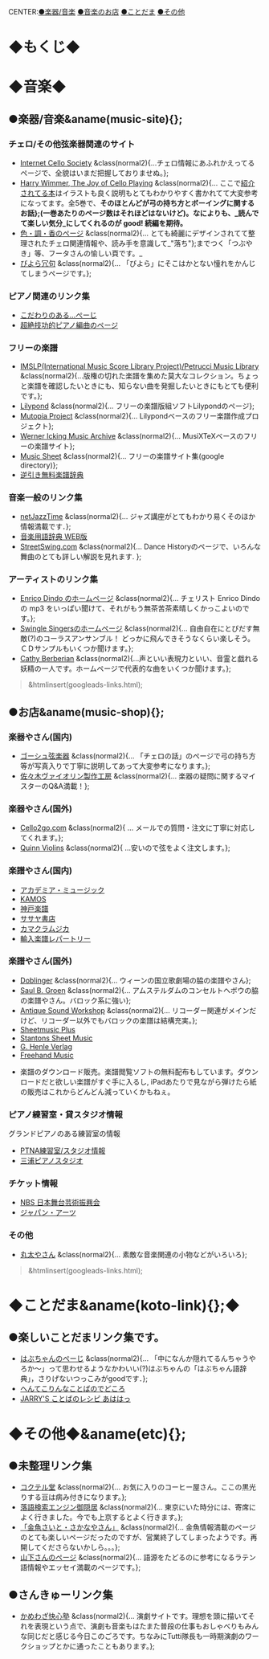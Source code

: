 
CENTER:[●楽器/音楽](#music-site)
[●音楽のお店](#music-shop)
[●ことだま](#koto-link)
[●その他](#etc)


# ◆もくじ◆ 

# ◆音楽◆ 

## ●楽器/音楽&aname(music-site){}; 

### チェロ/その他弦楽器関連のサイト 

- [Internet Cello Society](http://www.cello.org/)
&class(normal2){…チェロ情報にあふれかえってるページで、全貌はいまだ把握しておりませぬ。};
- [Harry Wimmer, The Joy of Cello Playing](http://www.wimmercello.com/)
&class(normal2){… ここで[紹介されてる本](http://www.wimmercello.com/joybooks.html)はイラストも良く説明もとてもわかりやすく書かれてて大変参考になってます。全5巻で、**そのほとんどが弓の持ち方とボーイングに関するお話};(一巻あたりのページ数はそれほどはないけど)。なによりも、_読んでて楽しい気分_にしてくれるのが good! 続編を期待。** 
- [色・調・香のページ](http://www005.upp.so-net.ne.jp/hu-007/)
&class(normal2){… とても綺麗にデザインされてて整理されたチェロ関連情報や、読み手を意識して_"落ち"};までつく「つぶやき」等、フータさんの愉しい頁です。_
- [びよら冗句](http://www.st.rim.or.jp/~gen-san/violajoke.html)
&class(normal2){… 「びよら」にそこはかとない憧れをかんじてしまうページです。};


### ピアノ関連のリンク集 

- [こだわりのある...ぺーじ](http://www.prox.jpn.org/~piano/kodawari/)
- [超絶技功的ピアノ編曲のページ](http://www.ne.jp/asahi/piano/natsui/)


### フリーの楽譜 

- [IMSLP(International Music Score Library Project)/Petrucci Music Library](http://imslp.org/wiki/Main_Page)
&class(normal2){…版権の切れた楽譜を集めた莫大なコレクション。ちょっと楽譜を確認したいときにも、知らない曲を発掘したいときにもとても便利です。};
- [Lilypond](http://www.lilypond.org/)
&class(normal2){… フリーの楽譜版組ソフトLilypondのページ};
- [Mutopia Project](http://www.mutopiaproject.org/)
&class(normal2){… Lilypondベースのフリー楽譜作成プロジェクト};
- [Werner Icking Music Archive](http://icking-music-archive.org/)
&class(normal2){… MusiXTeXベースのフリーの楽譜サイト};
- [Music Sheet](http://directory.google.com/Top/Arts/Music/Resources/Downloadable_Music_Sheets/)
&class(normal2){… フリーの楽譜サイト集(google directory)};
- [逆引き無料楽譜辞典](http://www16.ocn.ne.jp/~chomlin/)



### 音楽一般のリンク集 

- [netJazzTime](http://homepage2.nifty.com/dangozaka/netjltop.htm)
&class(normal2){… ジャズ講座がとてもわかり易くそのほか情報満載です．};
- [音楽用語辞典 WEB版](http://www.jeugia.co.jp/~aanmusic/dic/)
- [StreetSwing.com](http://www.streetswing.com/)
&class(normal2){… Dance Historyのページで、いろんな舞曲のとても詳しい解説を見れます. };

### アーティストのリンク集 

- [Enrico Dindo のホームページ](http://www.enricodindo.com/)
&class(normal2){… チェリスト Enrico Dindo の mp3 をいっぱい聞けて、それがもう無茶苦茶素晴しくかっこよいのです。};
- [Swingle Singersのホームページ](http://www.swinglesingers.com/)
&class(normal2){… 自由自在にとびだす無敵(?)のコーラスアンサンブル！ どっかに飛んできそうなくらい楽しそう。ＣＤサンプルもいくつか聞けます。};
- [Cathy Berberian](http://www.cathyberberian.com/)
&class(normal2){…声といい表現力といい、音霊と戯れる妖精の一人です。ホームページで代表的な曲をいくつか聞けます。};

> &htmlinsert(googleads-links.html);

## ●お店&aname(music-shop){}; 

### 楽器やさん(国内) 

- [ゴーシュ弦楽器](http://gauche-sons.co.jp/)
&class(normal2){… 「チェロの話」のページで弓の持ち方等が写真入りで丁寧に説明してあって大変参考になります。};
- [佐々木ヴァイオリン製作工房](http://www.din.or.jp/~sasakivn/)
&class(normal2){… 楽器の疑問に関するマイスターのQ&amp;A満載！};

### 楽器やさん(国外) 

- [Cello2go.com](http://cellos2go.com/)
&class(normal2){ … メールでの質問・注文に丁寧に対応してくれます。};
- [Quinn Violins](http://www.quinnviolins.com/)
&class(normal2){ …安いので弦をよく注文します。};

### 楽譜やさん(国内) 


- [アカデミア・ミュージック](http://www.academia-music.com/)
- [KAMOS](http://www.kamos.co.jp/)
- [神戸楽譜](http://www.kobe-gakufu.com/)
- [ササヤ書店](http://www.gakufu.net/)
- [カマクラムジカ](http://www.kamakura-musica.com/)
- [輸入楽譜レパートリー](http://repertory.jp/)

### 楽譜やさん(国外) 

- [Doblinger](http://www.doblinger.at/)
&class(normal2){… ウィーンの国立歌劇場の脇の楽譜やさん};
- [Saul B. Groen](http://home.concepts-ict.nl/~saulbgroen/)
&class(normal2){… アムステルダムのコンセルトヘボウの脇の楽譜やさん。バロック系に強い};
- [Antique Sound Workshop](http://www.aswltd.com/)
&class(normal2){… リコーダー関連がメインだけど、リコーダー以外でもバロックの楽譜は結構充実。};
- [Sheetmusic Plus](http://www.gakufu.com/)
- [Stantons Sheet Music](http://www.stantons.com/)
- [G. Henle Verlag](http://www.henle.de/)
- [Freehand Music](http://www.freehandmusic.com/)
 +  楽譜のダウンロード販売。楽譜閲覧ソフトの無料配布もしています。ダウンロードだと欲しい楽譜がすぐ手に入るし, iPadあたりで見ながら弾けたら紙の販売はこれからどんどん減っていくかもねぇ。


### ピアノ練習室・貸スタジオ情報 
グランドピアノのある練習室の情報
- [PTNA練習室/スタジオ情報](http://www.piano.or.jp/info/link/studio.html)
- [三浦ピアノスタジオ](http://www.miura-piano.com/MPstudio.htm)

### チケット情報 

- [NBS 日本舞台芸術振興会](http://www.nbs.or.jp/)
- [ジャパン・アーツ](http://www.japanarts.co.jp/)




### その他 

- [丸太やさん](http://marutaya.com/)
&class(normal2){… 素敵な音楽関連の小物などがいろいろ};

> &htmlinsert(googleads-links.html);

# ◆ことだま&aname(koto-link){};◆ 

## ●楽しいことだまリンク集です。 

- [はぶちゃんのぺーじ](http://www003.upp.so-net.ne.jp/habuchan)
&class(normal2){… 「中になんか隠れてるんちゃうやろか～」って思わせるようなかわいい(?)はぶちゃんの「はぶちゃん語辞典」，さりげないつっこみがgoodです．};
- [へんてこりんなことばのでどころ](http://www.biwa.ne.jp/%7Emitsuo-n/gogen.html)
- [JARRY'S ことばのレシピ あははっ](http://www3.kcn.ne.jp/~jarry/)


# ◆その他◆&aname(etc){}; 

## ●未整理リンク集 

- [コクテル堂](http://www.cocktail-do.co.jp/)
&class(normal2){… お気に入りのコーヒー屋さん。ここの黒光りする豆は病み付きになります。};
- [落語検索エンジン御隠居](http://www.edo.net/goinkyo/)
&class(normal2){… 東京にいた時分には、寄席によく行きました。今でも上京するとよく行きます。};
- [「金魚さいと・さかなやさん」](http://kingyo.milkcafe.to/)
&class(normal2){… 金魚情報満載のページのとても楽しいページだったのですが、営業終了してしまったようです。再開してくださらないかしら。。。};
- [山下さんのページ](http://www.kitashirakawa.jp/~taro/indexj.html)
&class(normal2){… 語源をたどるのに参考になるラテン語情報やエッセイ満載のページです。};


## ●さんきゅーリンク集 

- [かめわざ快心塾](http://homepage3.nifty.com/kaishin-juku/)
&class(normal2){… 演劇サイトです。理想を頭に描いてそれを表現という点で、演劇も音楽もはたまた普段の仕事もおしゃべりもみんな同じだと感じる今日このごろです。ちなみにTutti隊長も一時期演劇のワークショップとかに通ったこともあります。};


